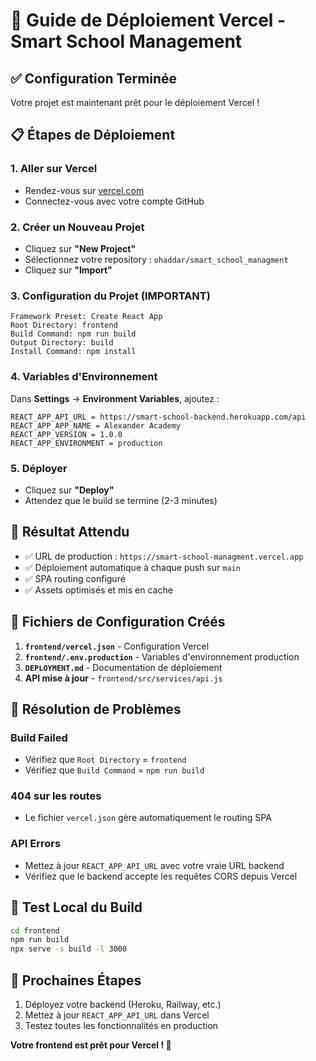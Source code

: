 # 🚀 Guide de Déploiement Vercel - Smart School Management

## ✅ Configuration Terminée

Votre projet est maintenant prêt pour le déploiement Vercel ! 

## 📋 Étapes de Déploiement

### 1. Aller sur Vercel
- Rendez-vous sur [vercel.com](https://vercel.com)
- Connectez-vous avec votre compte GitHub

### 2. Créer un Nouveau Projet
- Cliquez sur **"New Project"**
- Sélectionnez votre repository : `ohaddar/smart_school_managment`
- Cliquez sur **"Import"**

### 3. Configuration du Projet (IMPORTANT)
```
Framework Preset: Create React App
Root Directory: frontend
Build Command: npm run build
Output Directory: build  
Install Command: npm install
```

### 4. Variables d'Environnement
Dans **Settings** → **Environment Variables**, ajoutez :

```
REACT_APP_API_URL = https://smart-school-backend.herokuapp.com/api
REACT_APP_APP_NAME = Alexander Academy
REACT_APP_VERSION = 1.0.0
REACT_APP_ENVIRONMENT = production
```

### 5. Déployer
- Cliquez sur **"Deploy"**
- Attendez que le build se termine (2-3 minutes)

## 🎯 Résultat Attendu

- ✅ URL de production : `https://smart-school-managment.vercel.app`
- ✅ Déploiement automatique à chaque push sur `main`
- ✅ SPA routing configuré
- ✅ Assets optimisés et mis en cache

## 🔧 Fichiers de Configuration Créés

1. **`frontend/vercel.json`** - Configuration Vercel
2. **`frontend/.env.production`** - Variables d'environnement production
3. **`DEPLOYMENT.md`** - Documentation de déploiement
4. **API mise à jour** - `frontend/src/services/api.js`

## 🐛 Résolution de Problèmes

### Build Failed
- Vérifiez que `Root Directory` = `frontend`
- Vérifiez que `Build Command` = `npm run build`

### 404 sur les routes
- Le fichier `vercel.json` gère automatiquement le routing SPA

### API Errors
- Mettez à jour `REACT_APP_API_URL` avec votre vraie URL backend
- Vérifiez que le backend accepte les requêtes CORS depuis Vercel

## 📱 Test Local du Build
```bash
cd frontend
npm run build
npx serve -s build -l 3000
```

## 🎉 Prochaines Étapes

1. Déployez votre backend (Heroku, Railway, etc.)
2. Mettez à jour `REACT_APP_API_URL` dans Vercel
3. Testez toutes les fonctionnalités en production

**Votre frontend est prêt pour Vercel ! 🚀**